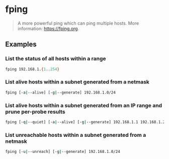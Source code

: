 # fping

> A more powerful ping which can ping multiple hosts. More information: <https://fping.org>.

## Examples

### List the status of all hosts within a range

```bash
fping 192.168.1.{1..254}
```

### List alive hosts within a subnet generated from a netmask

```bash
fping [-a|--alive] [-g|--generate] 192.168.1.0/24
```

### List alive hosts within a subnet generated from an IP range and prune per-probe results

```bash
fping [-q|--quiet] [-a|--alive] [-g|--generate] 192.168.1.1 192.168.1.254
```

### List unreachable hosts within a subnet generated from a netmask

```bash
fping [-u|--unreach] [-g|--generate] 192.168.1.0/24
```
